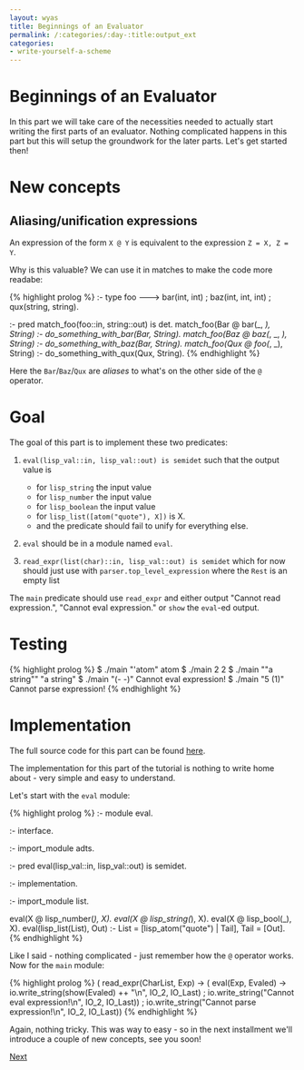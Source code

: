 ```yaml
---
layout: wyas
title: Beginnings of an Evaluator
permalink: /:categories/:day-:title:output_ext
categories:
- write-yourself-a-scheme
---
```


Beginnings of an Evaluator 
==========================

In this part we will take care of the necessities needed to actually
start writing the first parts of an evaluator. Nothing complicated
happens in this part but this will setup the groundwork for the later
parts. Let's get started then!

New concepts 
============

Aliasing/unification expressions 
--------------------------------

An expression of the form `X @ Y` is equivalent to the expression
`Z = X, Z = Y`.

Why is this valuable? We can use it in matches to make the code more
readabe:

{% highlight prolog %}
:- type foo ---> bar(int, int) ; baz(int, int, int) ; qux(string, string).

:- pred match_foo(foo::in, string::out) is det.
match_foo(Bar @ bar(_, _), String) :- do_something_with_bar(Bar, String).
match_foo(Baz @ baz(_, _, _), String) :- do_something_with_baz(Bar, String).
match_foo(Qux @ foo(_, _), String) :- do_something_with_qux(Qux, String).
{% endhighlight %}

Here the `Bar`/`Baz`/`Qux` are *aliases* to what's on the other side of
the `@` operator.

Goal
====

The goal of this part is to implement these two predicates:

1.  `eval(lisp_val::in, lisp_val::out) is semidet` such that the output
    value is

    -   for `lisp_string` the input value
    -   for `lisp_number` the input value
    -   for `lisp_boolean` the input value
    -   for `lisp_list([atom("quote"), X])` is X.
    -   and the predicate should fail to unify for everything else.

2.  `eval` should be in a module named `eval`.

3.  `read_expr(list(char)::in, lisp_val::out) is semidet` which for now
    should just use with `parser.top_level_expression` where the `Rest`
    is an empty list

The `main` predicate should use `read_expr` and either output "Cannot
read expression.", "Cannot eval expression." or `show` the `eval`-ed
output.

Testing
=======

{% highlight prolog %}
$ ./main "'atom" 
atom
$ ./main 2
2
$ ./main "\"a string\""
"a string"
$ ./main "(- -)"
Cannot eval expression!
$ ./main "5 (1)"
Cannot parse expression!
{% endhighlight %}

Implementation
==============

The full source code for this part can be found
[here](https://github.com/bartosz-witkowski/write-yourself-a-scheme/tree/master/09).

The implementation for this part of the tutorial is nothing to write
home about - very simple and easy to understand.

Let's start with the `eval` module:

{% highlight prolog %}
:- module eval.

:- interface.

:- import_module adts.

:- pred eval(lisp_val::in, lisp_val::out) is semidet.

:- implementation.

:- import_module list.

eval(X @ lisp_number(_), X).
eval(X @ lisp_string(_),  X).
eval(X @ lisp_bool(_), X).
eval(lisp_list(List), Out) :-
  List = [lisp_atom("quote") | Tail],
  Tail = [Out].
{% endhighlight %}

Like I said - nothing complicated - just remember how the `@` operator
works. Now for the `main` module:

{% highlight prolog %}
    ( read_expr(CharList, Exp) ->
      ( eval(Exp, Evaled) ->
        io.write_string(show(Evaled) ++ "\n", IO_2, IO_Last)
      ; io.write_string("Cannot eval expression!\n", IO_2, IO_Last))
    ; io.write_string("Cannot parse expression!\n", IO_2, IO_Last))
{% endhighlight %}

Again, nothing tricky. This was way to easy - so in the next installment
we'll introduce a couple of new concepts, see you soon!

[Next](10-higher-order-predicates.html)
